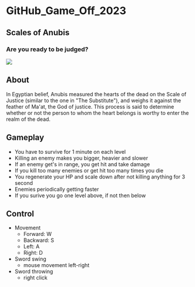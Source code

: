 # GitHub_Game_Off_2023

## Scales of Anubis

### Are you ready to be judged?

<img align=center src="https://github.com/zstenger93/GitHub_Game_Off_2023/blob/readme/scale.jpeg">

## About

In Egyptian belief, Anubis measured the hearts of the dead on the Scale of Justice (similar to the one in "The Substitute"),
and weighs it against the feather of Ma'at, the God of justice.
This process is said to determine whether or not the person to whom the heart belongs is worthy to enter the realm of the dead.

## Gameplay

- You have to survive for 1 minute on each level
- Killing an enemy makes you bigger, heavier and slower
- If an enemy get's in range, you get hit and take damage
- If you kill too many enemies or get hit too many times you die
- You regenerate your HP and scale down after not killing anything for 3 second
- Enemies periodically getting faster
- If you surive you go one level above, if not then below

## Control

- Movement
	- Forward: W
	- Backward: S
	- Left: A
	- Right: D
- Sword swing
	- mouse movement left-right
- Sword throwing
	- right click